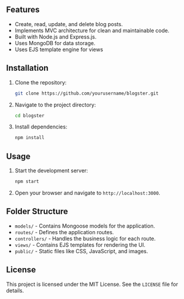 ## Features

- Create, read, update, and delete blog posts.
- Implements MVC architecture for clean and maintainable code.
- Built with Node.js and Express.js.
- Uses MongoDB for data storage.
- Uses EJS template engine for views

## Installation

1. Clone the repository:
   ```bash
   git clone https://github.com/yourusername/blogster.git
   ```
2. Navigate to the project directory:
   ```bash
   cd blogster
   ```
3. Install dependencies:
   ```bash
   npm install
   ```

## Usage

1. Start the development server:
   ```bash
   npm start
   ```
2. Open your browser and navigate to `http://localhost:3000`.

## Folder Structure

- `models/` - Contains Mongoose models for the application.
- `routes/` - Defines the application routes.
- `controllers/` - Handles the business logic for each route.
- `views/` - Contains EJS templates for rendering the UI.
- `public/` - Static files like CSS, JavaScript, and images.

## License

This project is licensed under the MIT License. See the `LICENSE` file for details.
